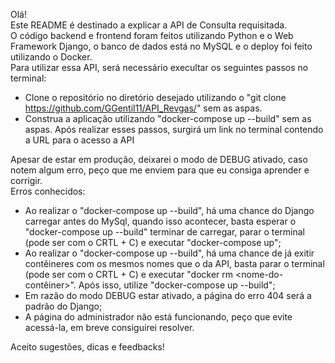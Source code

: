 Olá!<br />
Este README é destinado a explicar a API de Consulta requisitada.<br />
O código backend e frontend foram feitos utilizando Python e o Web Framework Django, o banco de dados está no MySQL e o deploy foi feito utilizando o Docker.<br />
Para utilizar essa API, será necessário execultar os seguintes passos no terminal:
  - Clone o repositório no diretório desejado utilizando o "git clone https://github.com/GGentil11/API_Revgas/" sem as aspas.
  - Construa a aplicação utilizando "docker-compose up --build" sem as aspas.
Após realizar esses passos, surgirá um link no terminal contendo a URL para o acesso a API

Apesar de estar em produção, deixarei o modo de DEBUG ativado, caso notem algum erro, peço que me enviem para que eu consiga aprender e corrigir.<br />
Erros conhecidos:
  - Ao realizar o "docker-compose up --build", há uma chance do Django carregar antes do MySql, quando isso acontecer, basta esperar o "docker-compose up --build" terminar de carregar, parar o terminal (pode ser com o CRTL + C) e executar "docker-compose up";
  - Ao realizar o "docker-compose up --build", há uma chance de já exitir contêineres com os mesmos nomes que o da API, basta parar o terminal (pode ser com o CRTL + C) e executar "docker rm <nome-do-contêiner>". Após isso, utilize "docker-compose up --build";
  - Em razão do modo DEBUG estar ativado, a página do erro 404 será a padrão do Django;
  - A página do administrador não está funcionando, peço que evite acessá-la, em breve consiguirei resolver.

Aceito sugestões, dicas e feedbacks!

